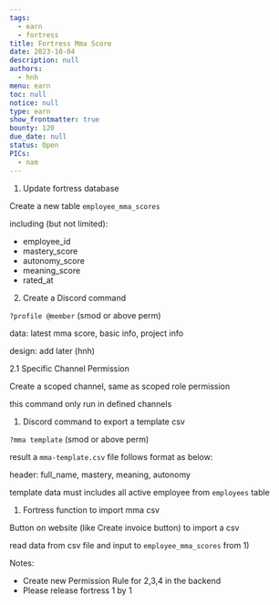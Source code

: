 ```yaml
---
tags: 
  - earn
  - fortress
title: Fortress Mma Score
date: 2023-10-04
description: null
authors: 
  - hnh
menu: earn
toc: null
notice: null
type: earn
show_frontmatter: true
bounty: 120
due_date: null
status: Open
PICs: 
  - nam
---
```


1. Update fortress database

Create a new table `employee_mma_scores`

including (but not limited):

- employee_id
- mastery_score
- autonomy_score
- meaning_score
- rated_at

2. Create a Discord command

`?profile @member` (smod or above perm)

data: latest mma score, basic info, project info

design: add later (hnh)

2.1 Specific Channel Permission

Create a scoped channel, same as scoped role permission

this command only run in defined channels

1. Discord command to export a template csv

`?mma template` (smod or above perm)

result a `mma-template.csv` file follows format as below:

header: full_name, mastery, meaning, autonomy

template data must includes all active employee from `employees` table

1. Fortress function to import mma csv

Button on website (like Create invoice button) to import a csv

read data from csv file and input to `employee_mma_scores` from 1)

Notes:

- Create new Permission Rule for 2,3,4 in the backend
- Please release fortress 1 by 1

